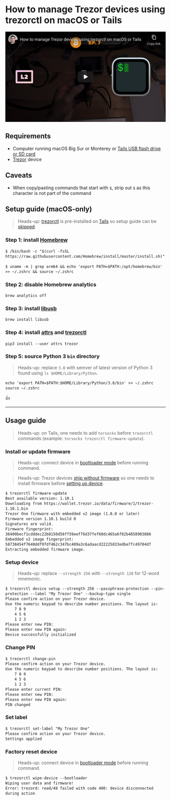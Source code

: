 <!--
Title: How to manage Trezor devices using trezorctl on macOS or Tails
Description: Learn how to how to manage Trezor devices using trezorctl on macOS or Tails
Author: Sun Knudsen <https://github.com/sunknudsen>
Contributors: Sun Knudsen <https://github.com/sunknudsen>
Reviewers:
Publication date: 2021-06-26T19:30:49.162Z
Listed: true
-->

# How to manage Trezor devices using trezorctl on macOS or Tails

[![How to manage Trezor devices using trezorctl on macOS or Tails](how-to-manage-trezor-devices-using-trezorctl-on-macos-or-tails.png)](https://www.youtube.com/watch?v=0yWBYL9_uq4 "How to manage Trezor devices using trezorctl on macOS or Tails")

## Requirements

- Computer running macOS Big Sur or Monterey or [Tails USB flash drive or SD card](../how-to-install-tails-on-usb-flash-drive-or-sd-card-on-macos/README.md)
- [Trezor](https://trezor.io/) device

## Caveats

- When copy/pasting commands that start with `$`, strip out `$` as this character is not part of the command

## Setup guide (macOS-only)

> Heads-up: [trezorctl](https://wiki.trezor.io/Using_trezorctl_commands_with_Trezor) is pre-installed on [Tails](https://tails.boum.org/) so setup guide can be [skipped](#usage-guide).

### Step 1: install [Homebrew](https://brew.sh/)

```console
$ /bin/bash -c "$(curl -fsSL https://raw.githubusercontent.com/Homebrew/install/master/install.sh)"

$ uname -m | grep arm64 && echo 'export PATH=$PATH:/opt/homebrew/bin' >> ~/.zshrc && source ~/.zshrc
```

### Step 2: disable Homebrew analytics

```shell
brew analytics off
```

### Step 3: install [libusb](https://libusb.info/)

```shell
brew install libusb
```

### Step 4: install [attrs](https://www.attrs.org/en/stable/) and [trezorctl](https://wiki.trezor.io/Using_trezorctl_commands_with_Trezor)

```shell
pip3 install --user attrs trezor
```

### Step 5: source Python 3 `bin` directory

> Heads-up: replace `3.8` with semver of latest version of Python 3 found using `ls $HOME/Library/Python`.

```shell
echo 'export PATH=$PATH:$HOME/Library/Python/3.8/bin' >> ~/.zshrc
source ~/.zshrc
```

👍

---

## Usage guide

> Heads-up: on Tails, one needs to add `torsocks` before `trezorctl` commands (example: `torsocks trezorctl firmware-update`).

### Install or update firmware

> Heads-up: connect device in [bootloader mode](https://wiki.trezor.io/User_manual:Updating_the_Trezor_device_firmware__T1) before running command.

> Heads-up: Trezor devices [ship without firmware](https://wiki.trezor.io/Firmware) so one needs to install firmware before [setting up device](#setup-device).

```console
$ trezorctl firmware-update
Best available version: 1.10.1
Downloading from https://wallet.trezor.io/data/firmware/1/trezor-1.10.1.bin
Trezor One firmware with embedded v2 image (1.8.0 or later)
Firmware version 1.10.1 build 0
Signatures are valid.
Firmware fingerprint: 36400becf1cdddec22b8150d56ff59eef76d37fef60dc465a6f82b4858903886
Embedded v2 image fingerprint: 58738454f7640ddf9fdf462c347bc489a3c6adaacd22225833edbe7fc49704df
Extracting embedded firmware image.
```

### Setup device

> Heads-up: replace `--strength 256` with `--strength 128` for 12-word mnemonic.

```console
$ trezorctl device setup --strength 256 --passphrase-protection --pin-protection --label "My Trezor One" --backup-type single
Please confirm action on your Trezor device.
Use the numeric keypad to describe number positions. The layout is:
    7 8 9
    4 5 6
    1 2 3
Please enter new PIN:
Please enter new PIN again:
Device successfully initialized
```

### Change PIN

```console
$ trezorctl change-pin
Please confirm action on your Trezor device.
Use the numeric keypad to describe number positions. The layout is:
    7 8 9
    4 5 6
    1 2 3
Please enter current PIN:
Please enter new PIN:
Please enter new PIN again:
PIN changed
```

### Set label

```console
$ trezorctl set-label "My Trezor One"
Please confirm action on your Trezor device.
Settings applied
```

### Factory reset device

> Heads-up: connect device in [bootloader mode](https://wiki.trezor.io/User_manual:Updating_the_Trezor_device_firmware__T1) before running command.

```console
$ trezorctl wipe-device --bootloader
Wiping user data and firmware!
Error: trezord: read/48 failed with code 400: device disconnected during action
```
